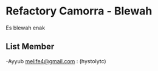 # Refactory Camorra - Blewah
Es blewah enak

## List Member
-Ayyub <melife4@gmail.com> : (hystolytc)
